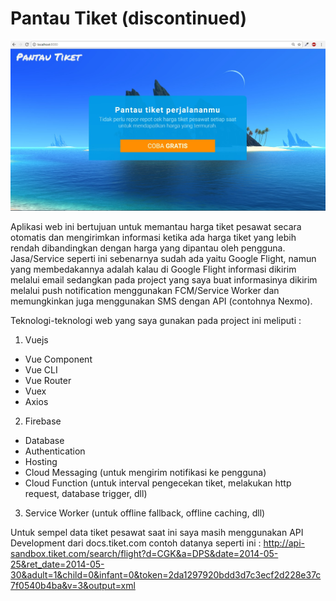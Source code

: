 # Pantau Tiket (discontinued)

![alt text](./pantautiket.jpg)

Aplikasi web ini bertujuan untuk memantau harga tiket pesawat secara otomatis dan mengirimkan informasi ketika ada harga tiket yang lebih rendah dibandingkan dengan harga yang dipantau oleh pengguna. Jasa/Service seperti ini sebenarnya sudah ada yaitu Google Flight, namun yang membedakannya adalah kalau di Google Flight informasi dikirim melalui email sedangkan pada project yang saya buat informasinya dikirim melalui push notification menggunakan FCM/Service Worker dan memungkinkan juga menggunakan SMS dengan API (contohnya Nexmo).

Teknologi-teknologi web yang saya gunakan pada project ini meliputi : 
1. Vuejs
- Vue Component
- Vue CLI
- Vue Router
- Vuex
- Axios

2. Firebase
- Database
- Authentication
- Hosting
- Cloud Messaging (untuk mengirim notifikasi ke pengguna)
- Cloud Function (untuk interval pengecekan tiket, melakukan http request, database trigger, dll)

3. Service Worker (untuk offline fallback, offline caching, dll)

Untuk sempel data tiket pesawat saat ini saya masih menggunakan API Development dari docs.tiket.com
contoh datanya seperti ini :
http://api-sandbox.tiket.com/search/flight?d=CGK&a=DPS&date=2014-05-25&ret_date=2014-05-30&adult=1&child=0&infant=0&token=2da1297920bdd3d7c3ecf2d228e37c7f0540b4ba&v=3&output=xml
